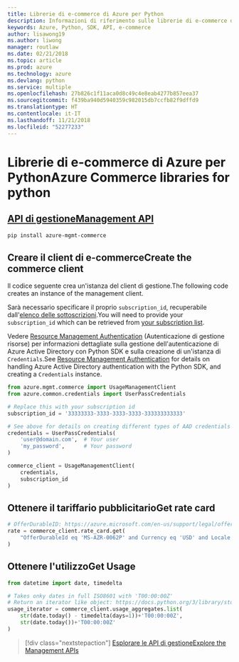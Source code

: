 ```yaml
---
title: Librerie di e-commerce di Azure per Python
description: Informazioni di riferimento sulle librerie di e-commerce di Azure per Python
keywords: Azure, Python, SDK, API, e-commerce
author: lisawong19
ms.author: liwong
manager: routlaw
ms.date: 02/21/2018
ms.topic: article
ms.prod: azure
ms.technology: azure
ms.devlang: python
ms.service: multiple
ms.openlocfilehash: 27b826c1f11aca0d8c49c4e8eab4277b857eea37
ms.sourcegitcommit: f439ba940d5940359c982015db7ccfb82f9dffd9
ms.translationtype: HT
ms.contentlocale: it-IT
ms.lasthandoff: 11/21/2018
ms.locfileid: "52277233"
---
```

# <a name="azure-commerce-libraries-for-python"></a><span data-ttu-id="c5da8-104">Librerie di e-commerce di Azure per Python</span><span class="sxs-lookup"><span data-stu-id="c5da8-104">Azure Commerce libraries for python</span></span>

## <a name="management-apipythonapioverviewazurecommercemanagement"></a>[<span data-ttu-id="c5da8-105">API di gestione</span><span class="sxs-lookup"><span data-stu-id="c5da8-105">Management API</span></span>](/python/api/overview/azure/commerce/management)

```bash
pip install azure-mgmt-commerce
```
## <a name="create-the-commerce-client"></a><span data-ttu-id="c5da8-106">Creare il client di e-commerce</span><span class="sxs-lookup"><span data-stu-id="c5da8-106">Create the commerce client</span></span>

<span data-ttu-id="c5da8-107">Il codice seguente crea un'istanza del client di gestione.</span><span class="sxs-lookup"><span data-stu-id="c5da8-107">The following code creates an instance of the management client.</span></span>

<span data-ttu-id="c5da8-108">Sarà necessario specificare il proprio ``subscription_id``, recuperabile dall'[elenco delle sottoscrizioni](https://manage.windowsazure.com/#Workspaces/AdminTasks/SubscriptionMapping).</span><span class="sxs-lookup"><span data-stu-id="c5da8-108">You will need to provide your ``subscription_id`` which can be retrieved from [your subscription list](https://manage.windowsazure.com/#Workspaces/AdminTasks/SubscriptionMapping).</span></span>

<span data-ttu-id="c5da8-109">Vedere [Resource Management Authentication](/python/azure/python-sdk-azure-authenticate) (Autenticazione di gestione risorse) per informazioni dettagliate sulla gestione dell'autenticazione di Azure Active Directory con Python SDK e sulla creazione di un'istanza di ``Credentials``.</span><span class="sxs-lookup"><span data-stu-id="c5da8-109">See [Resource Management Authentication](/python/azure/python-sdk-azure-authenticate) for details on handling Azure Active Directory authentication with the Python SDK, and creating a ``Credentials`` instance.</span></span>

```python
from azure.mgmt.commerce import UsageManagementClient
from azure.common.credentials import UserPassCredentials

# Replace this with your subscription id
subscription_id = '33333333-3333-3333-3333-333333333333'

# See above for details on creating different types of AAD credentials
credentials = UserPassCredentials(
    'user@domain.com',  # Your user
    'my_password',      # Your password
)

commerce_client = UsageManagementClient(
    credentials,
    subscription_id
)
``` 

## <a name="get-rate-card"></a><span data-ttu-id="c5da8-110">Ottenere il tariffario pubblicitario</span><span class="sxs-lookup"><span data-stu-id="c5da8-110">Get rate card</span></span>

```python
# OfferDurableID: https://azure.microsoft.com/en-us/support/legal/offer-details/
rate = commerce_client.rate_card.get(
    "OfferDurableId eq 'MS-AZR-0062P' and Currency eq 'USD' and Locale eq 'en-US' and RegionInfo eq 'US'"
)
```

## <a name="get-usage"></a><span data-ttu-id="c5da8-111">Ottenere l'utilizzo</span><span class="sxs-lookup"><span data-stu-id="c5da8-111">Get Usage</span></span>

```python
from datetime import date, timedelta

# Takes onky dates in full ISO8601 with 'T00:00:00Z'
# Return an iterator like object: https://docs.python.org/3/library/stdtypes.html#iterator-types
usage_iterator = commerce_client.usage_aggregates.list(
    str(date.today() - timedelta(days=1))+'T00:00:00Z',
    str(date.today())+'T00:00:00Z'
)
```

> [!div class="nextstepaction"]
> [<span data-ttu-id="c5da8-112">Esplorare le API di gestione</span><span class="sxs-lookup"><span data-stu-id="c5da8-112">Explore the Management APIs</span></span>](/python/api/overview/azure/commerce/management)